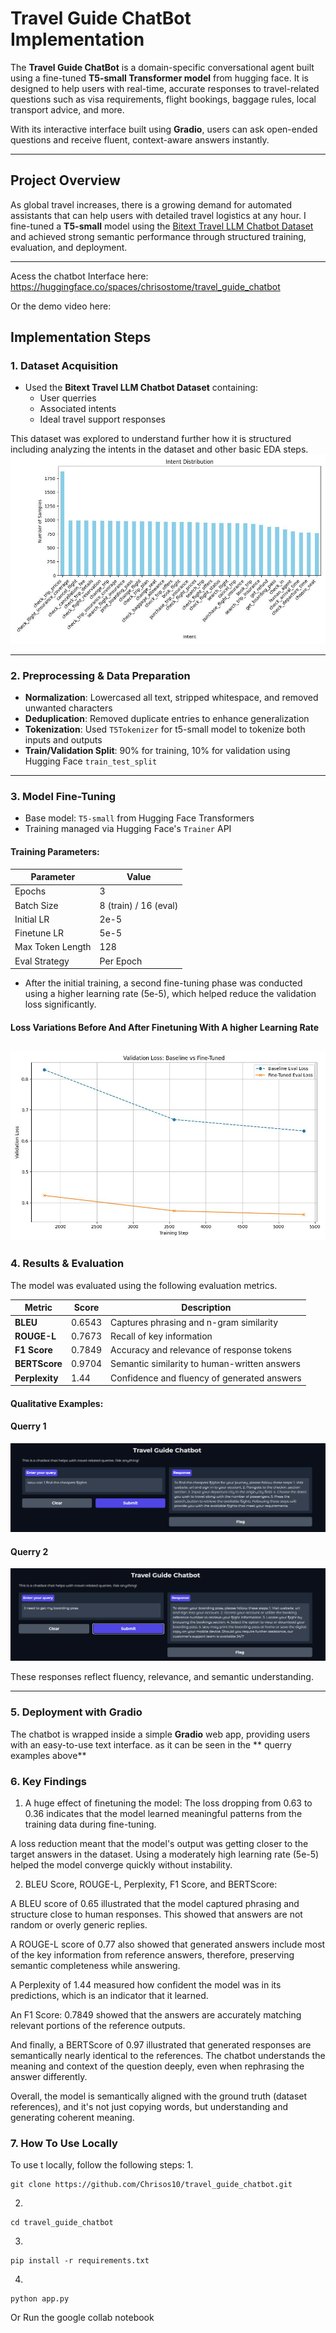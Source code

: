# Travel Guide ChatBot Implementation

The **Travel Guide ChatBot** is a domain-specific conversational agent built using a fine-tuned **T5-small Transformer model** from hugging face. It is designed to help users with real-time, accurate responses to travel-related questions such as visa requirements, flight bookings, baggage rules, local transport advice, and more.

With its interactive interface built using **Gradio**, users can ask open-ended questions and receive fluent, context-aware answers instantly.

---

## Project Overview

As global travel increases, there is a growing demand for automated assistants that can help users with detailed travel logistics at any hour. 
I fine-tuned a **T5-small** model using the [Bitext Travel LLM Chatbot Dataset](https://huggingface.co/datasets/bitext/Bitext-travel-llm-chatbot-training-dataset) and achieved strong semantic performance through structured training, evaluation, and deployment.

---
Acess the chatbot Interface here: https://huggingface.co/spaces/chrisostome/travel_guide_chatbot

Or the demo video here:

## Implementation Steps

### 1. Dataset Acquisition

- Used the **Bitext Travel LLM Chatbot Dataset** containing:
  - User querries
  - Associated intents
  - Ideal travel support responses

This dataset was explored to understand further how it is structured including analyzing the intents in the dataset and other basic EDA steps.
![Dataset Intents Variety](./images/Intent_plot.jpg)

---

### 2. Preprocessing & Data Preparation

- **Normalization**: Lowercased all text, stripped whitespace, and removed unwanted characters
- **Deduplication**: Removed duplicate entries to enhance generalization
- **Tokenization**: Used `T5Tokenizer`  for t5-small model to tokenize both inputs and outputs
- **Train/Validation Split**: 90% for training, 10% for validation using Hugging Face `train_test_split`

---

### 3. Model Fine-Tuning

- Base model: `T5-small` from Hugging Face Transformers
- Training managed via Hugging Face's `Trainer` API

#### Training Parameters:

| Parameter         | Value        |
|------------------|--------------|
| Epochs           | 3            |
| Batch Size       | 8 (train) / 16 (eval) |
| Initial LR       | 2e-5         |
| Finetune LR      | 5e-5         |
| Max Token Length | 128          |
| Eval Strategy    | Per Epoch    |

- After the initial training, a second fine-tuning phase was conducted using a higher learning rate (5e-5), which helped reduce the validation loss significantly.

#### Loss Variations Before And After Finetuning With A higher Learning Rate
![Loss Variations Before And After Finetuning With A higher Learning Rate](./images/loss_plot.jpg)
---

### 4. Results & Evaluation

The model was evaluated using the following evaluation metrics.

| Metric       | Score    | Description                                    |
|--------------|----------|------------------------------------------------|
| **BLEU**     | 0.6543   | Captures phrasing and n-gram similarity        |
| **ROUGE-L**  | 0.7673   | Recall of key information                      |
| **F1 Score** | 0.7849   | Accuracy and relevance of response tokens      |
| **BERTScore**| 0.9704   | Semantic similarity to human-written answers   |
| **Perplexity**| 1.44     | Confidence and fluency of generated answers    |

#### Qualitative Examples:

#### Querry 1
![Querry 1](./images/Querry_example1.png)

#### Querry 2
![Querry 2](./images/Querry_example2.png)

These responses reflect fluency, relevance, and semantic understanding.

---

### 5. Deployment with Gradio

The chatbot is wrapped inside a simple **Gradio** web app, providing users with an easy-to-use text interface. as it can be seen in the ** querry examples above**

### 6. Key Findings

1.  A huge effect of finetuning the model: The loss dropping from 0.63 to 0.36 indicates that the model learned meaningful patterns from the training data during fine-tuning.

  A loss reduction meant that the model's output was getting closer to the target answers in the dataset.
  Using a moderately high learning rate (5e-5) helped the model converge quickly without instability.

2. BLEU Score,  ROUGE-L,  Perplexity, F1 Score, and BERTScore:

  A BLEU score of 0.65 illustrated that the model captured phrasing and structure close to human responses. This showed that answers are not random or overly generic replies.

  A ROUGE-L score of 0.77 also showed that generated answers include most of the key information from reference answers, therefore, preserving semantic completeness while answering.

  A Perplexity of 1.44 measured how confident the model was in its predictions, which is an indicator that it learned.

  An F1 Score: 0.7849 showed that the answers are accurately matching relevant portions of the reference outputs.

  And finally, a BERTScore of 0.97 illustrated that generated responses are semantically nearly identical to the references. The chatbot understands the meaning and context of the question deeply, even when rephrasing the answer differently.

Overall,  the model is semantically aligned with the ground truth (dataset references), and it's not just copying words, but understanding and generating coherent meaning.


### 7. How To Use Locally
To use t locally, follow the following steps:
1. 
```
git clone https://github.com/Chrisos10/travel_guide_chatbot.git
```
2. 
```
cd travel_guide_chatbot
```
3. 
```
pip install -r requirements.txt
```
4.
```
python app.py
```
Or Run the google collab notebook
